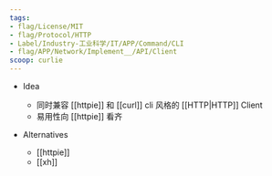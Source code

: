 ```yaml
---
tags:
- flag/License/MIT
- flag/Protocol/HTTP
- Label/Industry-工业科学/IT/APP/Command/CLI
- flag/APP/Network/Implement__/API/Client
scoop: curlie
---
```


- Idea
    - 同时兼容 [[httpie]] 和 [[curl]] cli 风格的 [[HTTP|HTTP]] Client
    - 易用性向 [[httpie]] 看齐

- Alternatives
    - [[httpie]]
    - [[xh]]
